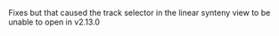Fixes but that caused the track selector in the linear synteny view to be unable
to open in v2.13.0
